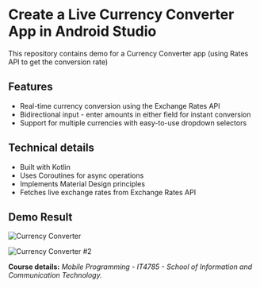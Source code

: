 # Create a Live Currency Converter App in Android Studio 
This repository contains demo for a Currency Converter app (using Rates API to get the conversion rate)

## Features
- Real-time currency conversion using the Exchange Rates API
- Bidirectional input - enter amounts in either field for instant conversion
- Support for multiple currencies with easy-to-use dropdown selectors

## Technical details
- Built with Kotlin
- Uses Coroutines for async operations
- Implements Material Design principles
- Fetches live exchange rates from Exchange Rates API

## Demo Result

![Currency Converter](https://github.com/user-attachments/assets/02480c83-814b-41cf-b45a-48b451b61ff8)

![Currency Converter #2](https://github.com/user-attachments/assets/424cdf0b-1ed4-400c-8635-9779854308ad)

**Course details:** _Mobile Programming - IT4785 - School of Information and Communication Technology._
